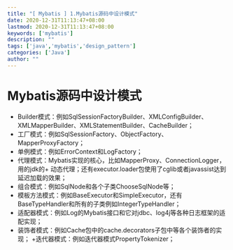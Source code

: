 ```yaml
---
title: "[ Mybatis ] 1.Mybatis源码中设计模式"
date: 2020-12-31T11:13:47+08:00
lastmod: 2020-12-31T11:13:47+08:00
keywords: ['mybatis']
description: ""
tags: ['java','mybatis','design_pattern']
categories: ['Java']
author: ""
---
```

# Mybatis源码中设计模式


+ Builder模式：例如SqlSessionFactoryBuilder、XMLConfigBuilder、XMLMapperBuilder、XMLStatementBuilder、CacheBuilder；
+ 工厂模式：例如SqlSessionFactory、ObjectFactory、MapperProxyFactory；
+ 单例模式：例如ErrorContext和LogFactory；
+ 代理模式：Mybatis实现的核心，比如MapperProxy、ConnectionLogger，用的jdk的+ 动态代理；还有executor.loader包使用了cglib或者javassist达到延迟加载的效果；
+ 组合模式：例如SqlNode和各个子类ChooseSqlNode等；
+ 模板方法模式：例如BaseExecutor和SimpleExecutor，还有BaseTypeHandler和所有的子类例如IntegerTypeHandler；
+ 适配器模式：例如Log的Mybatis接口和它对jdbc、log4j等各种日志框架的适配实现；
+ 装饰者模式：例如Cache包中的cache.decorators子包中等各个装饰者的实现；
+迭代器模式：例如迭代器模式PropertyTokenizer；